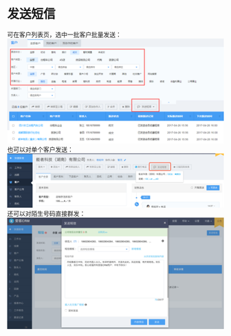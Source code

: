 # 发送短信

可在客户列表页，选中一批客户批量发送：![](/assets/image001.png)也可以对单个客户发送：![](/assets/短信群发3.png)还可以对陌生号码直接群发：![](/assets/短信群发4.png)

